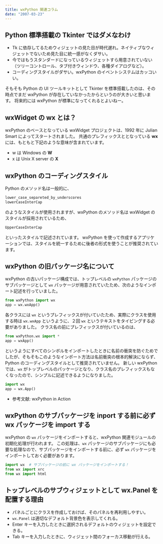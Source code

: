 ```yaml
---
title: wxPython 関連コラム
date: "2007-03-23"
---
```


Python 標準搭載の Tkinter ではダメなわけ
----

- Tk に依存してるためウィジェットの見た目が時代遅れ。ネイティブなウィジェットでないため見た目に統一感がなくダサい。
- 今ではもうスタンダードになっているウィジェットすら用意されていない（ツリーコントロール、タブ付きウィンドウ、各種ダイアログなど）。
- コーディングスタイルがダサい。wxPython のイベントシステムはカッコいい。

そもそも Python の UI ツールキットとして Tkinter を標準搭載したのは、その時点でまだ wxPython が存在していなかったからというのが大きいと思います。
将来的には wxPython が標準になってくれるとよいねー。


wxWidget の wx とは？
----

wxPython のベースとなっている wxWidget プロジェクトは、1992 年に Julian Smart によってスタートされました。
共通のプレフィックスととなっている **wx** には、もともと下記のような意味が含まれています。

- w は Windows の **W**
- x は Unix X server の **X**


wxPython のコーディングスタイル
----

Python のメソッド名は一般的に、

~~~ python
lower_case_separeted_by_underscores
lowerCaseInterCap
~~~

のようなスタイルが使用されますが、wxPython のメソッド名は wxWidget のスタイルが採用されているため、

~~~python
UpperCaseInterCap
~~~

といったスタイルで記述されています。
wxPython を使って作成するアプリケーションでは、スタイルを統一するために後者の形式を使うことが推奨されています。


wxPython の旧パッケージ名について
----

wxPython の古いパッケージ構成では、トップレベルの `wxPython` パッケージのサブパッケージとして `wx` パッケージが用意されていたため、次のようなインポート記述を行っていました。

~~~ python
from wxPython import wx
app = wx.wxApp()
~~~

各クラスには `wx` というプレフィックスが付いていたため、実際にクラスを使用する時は `wx.wxApp` というように、２回 `wx` というテキストをタイピングする必要がありました。
クラス名の前にプレフィックスが付いているのは、

~~~ python
from wxPython.wx import *
app = wxApp()
~~~

というようにすべてのシンボルをインポートしたときに名前の衝突を防ぐためでしたが、そもそもこのようなインポート方法は名前衝突の根本的解決にならず、Python のコーディングスタイルとして推奨されていません。
新しい wxPython では、`wx` がトップレベルのパッケージとなり、クラス名のプレフィックスもなくなったので、シンプルに記述できるようになりました。

~~~ python
import wx
app = wx.App()
~~~

- 参考文献: wxPython in Action


wxPython のサブパッケージを inport する前に必ず wx パッケージを import する
----

wxPython の `wx` パッケージをインポートすると、wxPython 関連モジュールの初期化処理が行われます。
この処理は、`wx` パッケージのサブパッケージにも必要な処理なので、サブパッケージをインポートする前に、必ず `wx` パッケージをインポートしておく必要があります。

~~~ python
import wx  # サブパッケージの前に wx パッケージをインポートする！
from wx import xrc
from wx import html
~~~


トップレベルのサブウィジェットとして wx.Panel を配置する理由
---

- パネルごとにクラスを作成しておけば、そのパネルを再利用しやすい。
- `wx.Panel` は適切なデフォルト背景色を表示してくれる。
- Enter キーを入力したときに選択されるデフォルトのウィジェットを設定できる。
- Tab キーを入力したときに、ウィジェット間のフォーカス移動が行える。

